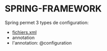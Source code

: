 # SPRING-FRAMEWORK

Spring permet 3 types de configuration:
* [fichiers.xml](https://github.com/grouault/spring-tutorial/blob/master/spring-contexte/notes/configuration.xml.md)
* annotation
* l'annotation: @configuration
